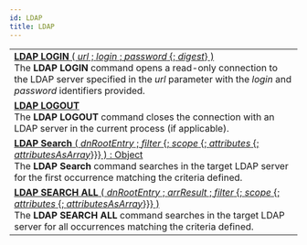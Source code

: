 ```yaml
---
id: LDAP
title: LDAP
---
```

||
|---|
|[**LDAP LOGIN** ( *url* ; *login* ; *password* {; *digest*} )](../../commands-legacy/ldap-login)<br/>The **LDAP LOGIN** command opens a read-only connection to the LDAP server specified in the *url* parameter with the *login* and *password* identifiers provided.|
|[**LDAP LOGOUT**](../../commands-legacy/ldap-logout)<br/>The **LDAP LOGOUT** command closes the connection with an LDAP server in the current process (if applicable).|
|[**LDAP Search** ( *dnRootEntry* ; *filter* {; *scope* {; *attributes* {; *attributesAsArray*}}} ) : Object](../../commands-legacy/ldap-search)<br/>The **LDAP Search** command searches in the target LDAP server for the first occurrence matching the criteria defined.|
|[**LDAP SEARCH ALL** ( *dnRootEntry* ; *arrResult* ; *filter* {; *scope* {; *attributes* {; *attributesAsArray*}}} )](../../commands-legacy/ldap-search-all)<br/>The **LDAP SEARCH ALL** command searches in the target LDAP server for all occurrences matching the criteria defined.|
